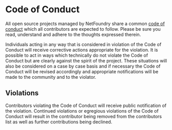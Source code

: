 # Code of Conduct

All open source projects managed by NetFoundry share a common [code of
conduct](https://netfoundry.github.io/policies/CODE_OF_CONDUCT.html) which all contributors are expected to follow.
Please be sure you read, understand and adhere to the thoughts expressed therein.

Individuals acting in any way that is considered in violation of the Code of Conduct will receive corrective actions
appropriate for the violation. It is possible to act in ways which technically do not violate the Code of Conduct but
are clearly against the spirit of the project. These situations will also be considered on a case by case basis and if
necessary the Code of Conduct will be revised accordingly and appropriate notifications will be made to the community
and to the violator.

## Violations

Contributors violating the Code of Conduct will receive public notification of the violation. Continued violations or
egregious violations of the Code of Conduct will result in the contributor being removed from the contributors list as
well as further contributions being declined.

